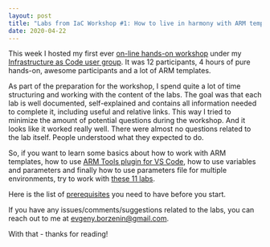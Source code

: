 ```yaml
---
layout: post
title: "Labs from IaC Workshop #1: How to live in harmony with ARM templates"
date: 2020-04-22
---
```


This week I hosted my first ever [on-line hands-on workshop](https://www.meetup.com/Infrastructure-As-Code-User-Group-Oslo/events/268754221/) under my [Infrastructure as Code user group](https://www.meetup.com/Infrastructure-As-Code-User-Group-Oslo). It was 12 participants, 4 hours of pure hands-on, awesome participants and a lot of ARM templates.

As part of the preparation for the workshop, I spend quite a lot of time structuring and working with the content of the labs. The goal was that each lab is well documented, self-explained and contains all information needed to complete it, including useful and relative links. This way I tried to minimize the amount of potential questions during the workshop. And it looks like it worked really well. There were almost no questions related to the lab itself. People understood what they expected to do.

So, if you want to learn some basics about how to work with ARM templates, how to use [ARM Tools plugin for VS Code](https://marketplace.visualstudio.com/items?itemName=msazurermtools.azurerm-vscode-tools), how to use variables and parameters and finally how to use parameters file for multiple environments, try to work with [these 11 labs](https://github.com/evgenyb/iac-meetup/blob/master/workshops/01-how-to-live-in-harmony-with-ARM-templates/agenda.md).

Here is the list of [prerequisites](https://github.com/evgenyb/iac-meetup/blob/master/workshops/01-how-to-live-in-harmony-with-ARM-templates/readme.md#prerequisites) you need to have before you start.

If you have any issues/comments/suggestions related to the labs, you can reach out to me at evgeny.borzenin@gmail.com.

With that - thanks for reading!
